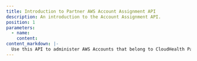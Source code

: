 ```yaml
---
title: Introduction to Partner AWS Account Assignment API
description: An introduction to the Account Assignment API.
position: 1
parameters:
  - name:
    content:
content_markdown: |-
  Use this API to administer AWS Accounts that belong to CloudHealth Partners and to assign AWS accounts to Partner Customers for partner-generated billing purposes.
---
```


